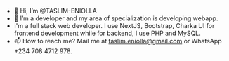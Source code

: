 - 👋 Hi, I’m @TASLIM-ENIOLLA
- 👀 I’m a developer and my area of specialization is developing webapp.
- I'm a full stack web developer. I use NextJS, Bootstrap, Charka UI for frontend development while for backend, I use PHP and MySQL.
- 📫 How to reach me? Mail me at taslim.eniolla@gmail.com or WhatsApp +234 708 4712 978.
